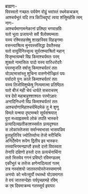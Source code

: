 ब्राह्मणः-  
विवस्वतो गच्छतः पर्ययेण वोढुं भवांस्तं रथमेकचक्रम्  
आश्चर्यभूतं यदि तत्र किञ्चिद्दृष्टं त्वया शंसिुमर्हसि त्वम्  
नागः-  
आश्चर्यमाणामनेकानां प्रतिष्ठा भगवान्रविः  
यतो भूताः प्रजायन्ते सर्वे त्रैलोक्यम्मताः  
यस्य रश्मिसहस्रेषु शाखास्विव विहङ्गमाः  
वसन्त्याश्रित्य मुनयस्संसिद्धा देवतैस्सह  
यतो वायुर्विनिस्सृत्य सूर्यरश्म्याश्रितो महान्  
विजृम्भत्यम्बरे विप्र किमाश्चर्यमतः परम्  
शुक्लो नामासितः पादो यस्य वारिधरोदरैः  
पयस्सृजति वर्षासु किमाश्चर्यतरं ततः  
योऽष्टमासांस्तु शुचिना वारुणेनोज्झितं पयः  
पर्यादत्ते पुनः काले किमाश्चर्यतरं ततः  
यस्य तिजोविशुष्केषु नित्यमात्मा प्रतिष्ठितः  
यतो बीजं मही चेयं धार्यते सचराचरम्  
यत्र देवो महाबाहुश्शाश्वतः परमोऽक्षरः  
अनादिनिधनो विप्र किमाश्चर्यतरं ततः  
आश्चर्याणामिहाश्चर्यमिदमेकं तु मे शृणु   
विमले यन्मया दृष्टमम्बरे सूर्यसंश्रयात्  
पुरा मध्याह्नसमये लोकं तपति भास्करे  
प्रत्यादित्यप्रतीकाशस्सर्वतः प्रत्यदृश्यत  
स लोकांस्तेजसा सर्वान्स्वभासा भासयन्निव  
हुताहुतिरिव ज्योतिर्व्याप्य तेजो मरीचिभिः  
अनिर्देश्येन रूपेण द्वितीय इव भास्करः  
तस्याभिगमनप्राप्तौ हस्तो दत्तो विवस्वता  
तेनापि दक्षिणो हस्तो दत्तः प्रत्यर्चनार्थिना  
ततो भित्तवेव गगनं प्रविष्टो रविमण्डलम्  
एकीभूतं च तत्तेजः क्षणेनादित्यतां गतम्  
तत्र नस्संशयो जातस्तयोस्तेजस्समागमे  
अनयोः को भवेत्सूर्यो रथस्थो योऽयमागतः  
ते वयं जातसन्देहाः पर्यपृच्छामहे रविम्  
क एष दिवमाक्रम्य गतस्सूर्य इवापरः  
